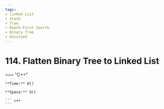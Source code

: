 ```yaml
---
tags:
- Linked List
- Stack
- Tree
- Depth-First Search
- Binary Tree
- Unsolved
---
```



# 114. Flatten Binary Tree to Linked List

=== "C++"

    **Time:** O()

    **Space:** O()

    ``` c++
    ```